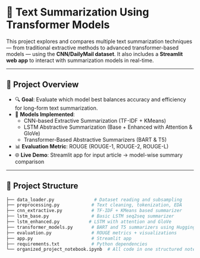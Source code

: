 
# 🧠 Text Summarization Using Transformer Models

This project explores and compares multiple text summarization techniques — from traditional extractive methods to advanced transformer-based models — using the **CNN/DailyMail dataset**. It also includes a **Streamlit web app** to interact with summarization models in real-time.

---

## 📌 Project Overview

- 🔍 **Goal**: Evaluate which model best balances accuracy and efficiency for long-form text summarization.
- 🧪 **Models Implemented**:
  - CNN-based Extractive Summarization (TF-IDF + KMeans)
  - LSTM Abstractive Summarization (Base + Enhanced with Attention & GloVe)
  - Transformer-Based Abstractive Summarizers (BART & T5)
- 📊 **Evaluation Metric**: ROUGE (ROUGE-1, ROUGE-2, ROUGE-L)
- 🌐 **Live Demo**: Streamlit app for input article → model-wise summary comparison

---

## 📂 Project Structure

```bash
├── data_loader.py               # Dataset reading and subsampling
├── preprocessing.py            # Text cleaning, tokenization, EDA
├── cnn_extractive.py           # TF-IDF + KMeans based summarizer
├── lstm_base.py                # Basic LSTM seq2seq summarizer
├── lstm_enhanced.py           # LSTM with attention and GloVe
├── transformer_models.py       # BART and T5 summarizers using Hugging Face
├── evaluation.py               # ROUGE metrics + visualizations
├── app.py                      # Streamlit app
├── requirements.txt            # Python dependencies
└── organized_project_notebook.ipynb  # All code in one structured notebook
